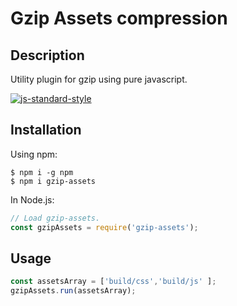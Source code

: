 # Gzip Assets compression

## Description
Utility plugin for gzip using pure javascript.

[![js-standard-style](https://img.shields.io/badge/code%20style-standard-brightgreen.svg?style=flat)](http://standardjs.com/)

## Installation

Using npm:
```shell
$ npm i -g npm
$ npm i gzip-assets
```

In Node.js:
```js
// Load gzip-assets.
const gzipAssets = require('gzip-assets');
```

## Usage

```js
const assetsArray = ['build/css','build/js' ];
gzipAssets.run(assetsArray);
```